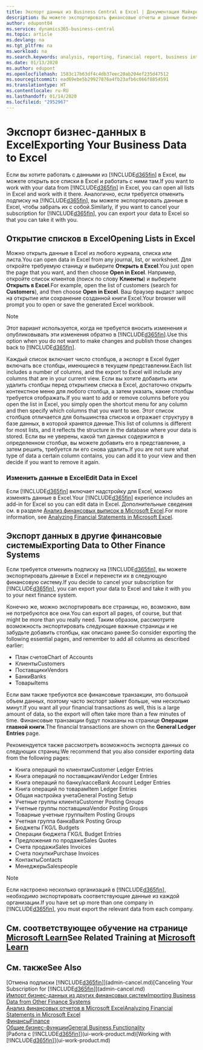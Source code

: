 ```yaml
---
title: Экспорт данных из Business Central в Excel | Документация Майкрософт
description: Вы можете экспортировать финансовые отчеты и данные бизнес-аналитики из Business Central в Excel или открыть данные в Excel.
author: edupont04
ms.service: dynamics365-business-central
ms.topic: article
ms.devlang: na
ms.tgt_pltfrm: na
ms.workload: na
ms.search.keywords: analysis, reporting, financial report, business intelligence, BI, Excel
ms.date: 01/13/2020
ms.author: edupont
ms.openlocfilehash: 1583c17b63df4c4db37eec20ab204ef235d47512
ms.sourcegitcommit: ead69ebe5b29927876a4fb23afb6c066f8854591
ms.translationtype: HT
ms.contentlocale: ru-RU
ms.lasthandoff: 01/14/2020
ms.locfileid: "2952967"
---
```

# <a name="exporting-your-business-data-to-excel"></a><span data-ttu-id="51884-103">Экспорт бизнес-данных в Excel</span><span class="sxs-lookup"><span data-stu-id="51884-103">Exporting Your Business Data to Excel</span></span>
<span data-ttu-id="51884-104">Если вы хотите работать с данными из [!INCLUDE[d365fin](includes/d365fin_md.md)] в Excel, вы можете открыть все списки в Excel и работать с ними там.</span><span class="sxs-lookup"><span data-stu-id="51884-104">If you want to work with your data from [!INCLUDE[d365fin](includes/d365fin_md.md)] in Excel, you can open all lists in Excel and work with it there.</span></span> <span data-ttu-id="51884-105">Аналогично, если требуется отменить подписку на [!INCLUDE[d365fin](includes/d365fin_md.md)], вы можете экспортировать данные в Excel, чтобы забрать их с собой.</span><span class="sxs-lookup"><span data-stu-id="51884-105">Similarly, if you want to cancel your subscription for [!INCLUDE[d365fin](includes/d365fin_md.md)], you can export your data to Excel so that you can take it with you.</span></span>

## <a name="opening-lists-in-excel"></a><span data-ttu-id="51884-106">Открытие списков в Excel</span><span class="sxs-lookup"><span data-stu-id="51884-106">Opening Lists in Excel</span></span>
<span data-ttu-id="51884-107">Можно открыть данные в Excel из любого журнала, списка или листа.</span><span class="sxs-lookup"><span data-stu-id="51884-107">You can open data in Excel from any journal, list, or worksheet.</span></span> <span data-ttu-id="51884-108">Для откройте требуемую станицу и выберите **Открыть в Excel**.</span><span class="sxs-lookup"><span data-stu-id="51884-108">You just open the page that you want, and then choose **Open in Excel**.</span></span> <span data-ttu-id="51884-109">Например, откройте список клиентов (поиск по слову **Клиенты**) и выберите **Открыть в Excel**.</span><span class="sxs-lookup"><span data-stu-id="51884-109">For example, open the list of customers (search for **Customers**), and then choose **Open in Excel**.</span></span> <span data-ttu-id="51884-110">Ваш браузер выдаст запрос на открытие или сохранение созданной книги Excel.</span><span class="sxs-lookup"><span data-stu-id="51884-110">Your browser will prompt you to open or save the generated Excel workbook.</span></span>  

> [!NOTE]
> <span data-ttu-id="51884-111">Этот вариант используется, когда не требуется вносить изменения и опубликовывать эти изменения обратно в [!INCLUDE[d365fin](includes/d365fin_md.md)].</span><span class="sxs-lookup"><span data-stu-id="51884-111">Use this option when you do not want to make changes and publish those changes back to [!INCLUDE[d365fin](includes/d365fin_md.md)].</span></span>  

<span data-ttu-id="51884-112">Каждый список включает число столбцов, а экспорт в Excel будет включать все столбцы, имеющиеся в текущем представлении.</span><span class="sxs-lookup"><span data-stu-id="51884-112">Each list includes a number of columns, and the export to Excel will include any columns that are in your current view.</span></span> <span data-ttu-id="51884-113">Если вы хотите добавить или удалить столбцы перед открытием списка в Excel, достаточно открыть контекстное меню для любого столбца, а затем указать, какие столбцы требуется отображать.</span><span class="sxs-lookup"><span data-stu-id="51884-113">If you want to add or remove columns before you open the list in Excel, you simply open the shortcut menu for any column and then specify which columns that you want to see.</span></span> <span data-ttu-id="51884-114">Этот список столбцов отличается для большинства списков и отражает структуру в базе данных, в которой хранятся данные.</span><span class="sxs-lookup"><span data-stu-id="51884-114">This list of columns is different for most lists, and it reflects the structure in the database where your data is stored.</span></span> <span data-ttu-id="51884-115">Если вы не уверены, какой тип данных содержится в определенном столбце, вы можете добавить его в представление, а затем решить, требуется ли его снова удалить.</span><span class="sxs-lookup"><span data-stu-id="51884-115">If you are not sure what type of data a certain column contains, you can add it to your view and then decide if you want to remove it again.</span></span>  

### <a name="edit-data-in-excel"></a><span data-ttu-id="51884-116">Изменить данные в Excel</span><span class="sxs-lookup"><span data-stu-id="51884-116">Edit Data in Excel</span></span>
<span data-ttu-id="51884-117">Если [!INCLUDE[d365fin](includes/d365fin_md.md)] включает надстройку для Excel, можно изменять данные в Excel.</span><span class="sxs-lookup"><span data-stu-id="51884-117">Your [!INCLUDE[d365fin](includes/d365fin_md.md)] experience includes an add-in for Excel so you can edit data in Excel.</span></span> <span data-ttu-id="51884-118">Дополнительные сведения см. в разделе [Анализ финансовых выписок в Microsoft Excel](finance-analyze-excel.md).</span><span class="sxs-lookup"><span data-stu-id="51884-118">For more information, see [Analyzing Financial Statements in Microsoft Excel](finance-analyze-excel.md).</span></span>  

## <a name="exporting-data-to-other-finance-systems"></a><span data-ttu-id="51884-119">Экспорт данных в другие финансовые системы</span><span class="sxs-lookup"><span data-stu-id="51884-119">Exporting Data to Other Finance Systems</span></span>
<span data-ttu-id="51884-120">Если требуется отменить подписку на [!INCLUDE[d365fin](includes/d365fin_md.md)], вы можете экспортировать данные в Excel и перенести их в следующую финансовую систему.</span><span class="sxs-lookup"><span data-stu-id="51884-120">If you decide to cancel your subscription for [!INCLUDE[d365fin](includes/d365fin_md.md)], you can export your data to Excel and take it with you to your next finance system.</span></span>  

<span data-ttu-id="51884-121">Конечно же, можно экспортировать все страницы, но, возможно, вам не потребуются все они.</span><span class="sxs-lookup"><span data-stu-id="51884-121">You can export all pages, of course, but that might be more than you really need.</span></span> <span data-ttu-id="51884-122">Таким образом, рассмотрите возможность экспортировать следующие важные страницы и не забудьте добавить столбцы, как описано ранее:</span><span class="sxs-lookup"><span data-stu-id="51884-122">So consider exporting the following essential pages, and remember to add all columns as described earlier:</span></span>  

* <span data-ttu-id="51884-123">План счетов</span><span class="sxs-lookup"><span data-stu-id="51884-123">Chart of Accounts</span></span>  
* <span data-ttu-id="51884-124">Клиенты</span><span class="sxs-lookup"><span data-stu-id="51884-124">Customers</span></span>  
* <span data-ttu-id="51884-125">Поставщики</span><span class="sxs-lookup"><span data-stu-id="51884-125">Vendors</span></span>  
* <span data-ttu-id="51884-126">Банки</span><span class="sxs-lookup"><span data-stu-id="51884-126">Banks</span></span>  
* <span data-ttu-id="51884-127">Товары</span><span class="sxs-lookup"><span data-stu-id="51884-127">Items</span></span>  

<span data-ttu-id="51884-128">Если вам также требуются все финансовые транзакции, это большой объем данных, поэтому часто экспорт займет больше, чем несколько минут.</span><span class="sxs-lookup"><span data-stu-id="51884-128">If you want all your financial transactions as well, this is a large amount of data, so the export will often take more than a few minutes of time.</span></span> <span data-ttu-id="51884-129">Финансовые транзакции будут показаны на странице **Операции главной книги**.</span><span class="sxs-lookup"><span data-stu-id="51884-129">The financial transactions are shown on the **General Ledger Entries** page.</span></span>  

<span data-ttu-id="51884-130">Рекомендуется также рассмотреть возможность экспорта данных со следующих страниц:</span><span class="sxs-lookup"><span data-stu-id="51884-130">We recommend that you also consider exporting data from the following pages:</span></span>  

* <span data-ttu-id="51884-131">Книга операций по клиентам</span><span class="sxs-lookup"><span data-stu-id="51884-131">Customer Ledger Entries</span></span>  
* <span data-ttu-id="51884-132">Книга операций по поставщикам</span><span class="sxs-lookup"><span data-stu-id="51884-132">Vendor Ledger Entries</span></span>  
* <span data-ttu-id="51884-133">Книга операций по банку/кассе</span><span class="sxs-lookup"><span data-stu-id="51884-133">Bank Account Ledger Entries</span></span>  
* <span data-ttu-id="51884-134">Книга операций по товарам</span><span class="sxs-lookup"><span data-stu-id="51884-134">Item Ledger Entries</span></span>  
* <span data-ttu-id="51884-135">Общая настройка учета</span><span class="sxs-lookup"><span data-stu-id="51884-135">General Posting Setup</span></span>  
* <span data-ttu-id="51884-136">Учетные группы клиента</span><span class="sxs-lookup"><span data-stu-id="51884-136">Customer Posting Groups</span></span>  
* <span data-ttu-id="51884-137">Учетные группы поставщика</span><span class="sxs-lookup"><span data-stu-id="51884-137">Vendor Posting Groups</span></span>  
* <span data-ttu-id="51884-138">Товарные учетные группы</span><span class="sxs-lookup"><span data-stu-id="51884-138">Item Posting Groups</span></span>  
* <span data-ttu-id="51884-139">Учетная группа банка</span><span class="sxs-lookup"><span data-stu-id="51884-139">Bank Posting Group</span></span>  
* <span data-ttu-id="51884-140">Бюджеты ГК</span><span class="sxs-lookup"><span data-stu-id="51884-140">G/L Budgets</span></span>  
* <span data-ttu-id="51884-141">Операции бюджета ГК</span><span class="sxs-lookup"><span data-stu-id="51884-141">G/L Budget Entries</span></span>  
* <span data-ttu-id="51884-142">Предложения по продаже</span><span class="sxs-lookup"><span data-stu-id="51884-142">Sales Quotes</span></span>  
* <span data-ttu-id="51884-143">Счета продажи</span><span class="sxs-lookup"><span data-stu-id="51884-143">Sales Invoices</span></span>  
* <span data-ttu-id="51884-144">Счета покупки</span><span class="sxs-lookup"><span data-stu-id="51884-144">Purchase Invoices</span></span>  
* <span data-ttu-id="51884-145">Контакты</span><span class="sxs-lookup"><span data-stu-id="51884-145">Contacts</span></span>  
* <span data-ttu-id="51884-146">Менеджеры</span><span class="sxs-lookup"><span data-stu-id="51884-146">Salespeople</span></span>  

> [!NOTE]  
>   <span data-ttu-id="51884-147">Если настроено несколько организаций в [!INCLUDE[d365fin](includes/d365fin_md.md)], необходимо экспортировать соответствующие данные из каждой организации.</span><span class="sxs-lookup"><span data-stu-id="51884-147">If you have set up more than one company in [!INCLUDE[d365fin](includes/d365fin_md.md)], you must export the relevant data from each company.</span></span>

## <a name="see-related-training-at-microsoft-learnlearnmodulesconfigure-powerbi-excel-dynamics-365-business-centralindex"></a><span data-ttu-id="51884-148">См. соответствующее обучение на странице [Microsoft Learn](/learn/modules/configure-powerbi-excel-dynamics-365-business-central/index)</span><span class="sxs-lookup"><span data-stu-id="51884-148">See Related Training at [Microsoft Learn](/learn/modules/configure-powerbi-excel-dynamics-365-business-central/index)</span></span>

## <a name="see-also"></a><span data-ttu-id="51884-149">См. также</span><span class="sxs-lookup"><span data-stu-id="51884-149">See Also</span></span>
<span data-ttu-id="51884-150">[Отмена подписки [!INCLUDE[d365fin](includes/d365fin_md.md)]](admin-cancel.md)</span><span class="sxs-lookup"><span data-stu-id="51884-150">[Canceling Your Subscription for [!INCLUDE[d365fin](includes/d365fin_md.md)]](admin-cancel.md)</span></span>  
[<span data-ttu-id="51884-151">Импорт бизнес-данных из других финансовых систем</span><span class="sxs-lookup"><span data-stu-id="51884-151">Importing Business Data from Other Finance Systems</span></span>](across-import-data-configuration-packages.md)  
[<span data-ttu-id="51884-152">Анализ финансовых отчетов в Microsoft Excel</span><span class="sxs-lookup"><span data-stu-id="51884-152">Analyzing Financial Statements in Microsoft Excel</span></span>](finance-analyze-excel.md)  
[<span data-ttu-id="51884-153">Финансы</span><span class="sxs-lookup"><span data-stu-id="51884-153">Finance</span></span>](finance.md)  
[<span data-ttu-id="51884-154">Общие бизнес-функции</span><span class="sxs-lookup"><span data-stu-id="51884-154">General Business Functionality</span></span>](ui-across-business-areas.md)  
<span data-ttu-id="51884-155">[Работа с [!INCLUDE[d365fin](includes/d365fin_md.md)]](ui-work-product.md)</span><span class="sxs-lookup"><span data-stu-id="51884-155">[Working with [!INCLUDE[d365fin](includes/d365fin_md.md)]](ui-work-product.md)</span></span>  

